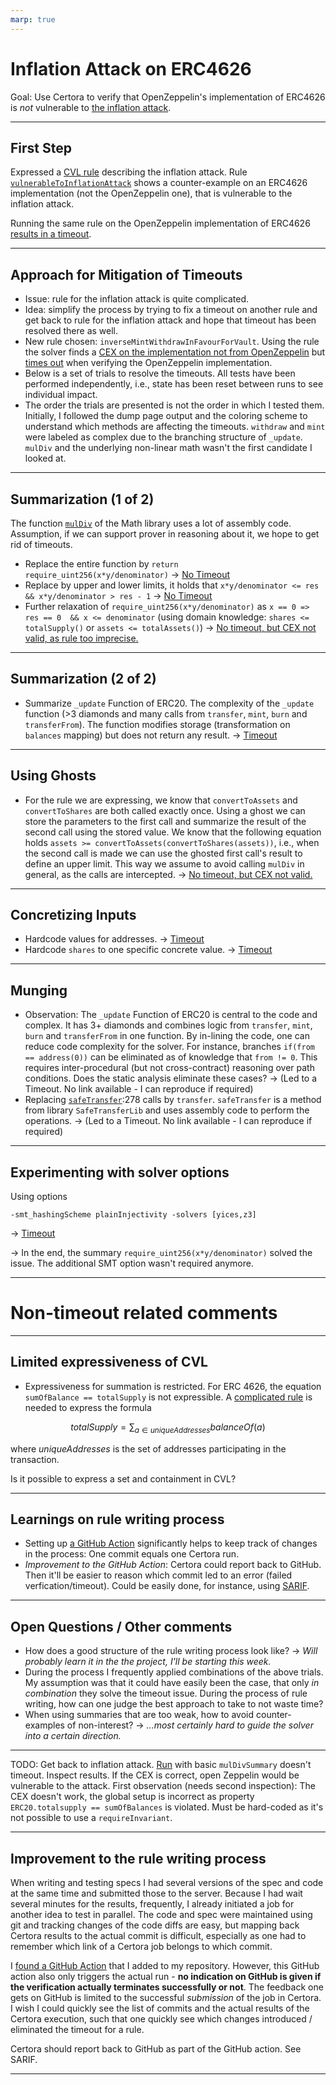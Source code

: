 ```yaml
---
marp: true
---
```


# Inflation Attack on ERC4626 

Goal: Use Certora to verify that OpenZeppelin's implementation of ERC4626 is _not_ vulnerable to [the inflation attack](https://tienshaoku.medium.com/eip-4626-inflation-sandwich-attack-deep-dive-and-how-to-solve-it-9e3e320cc3f1). 

---

## First Step

Expressed a [CVL rule](https://github.com/johspaeth/tutorials-code/blob/johannes/openzeppelin/lesson4_reading/erc4626/src/certora/specs/ERC4626-InflationAttack.spec) describing the inflation attack. Rule [`vulnerableToInflationAttack`](https://prover.certora.com/output/53900/0bf85896db274ffaa69423bb9aee18a3?anonymousKey=0c379fab28b2c842757f5dc9ea0d80e8fe524fe0) shows a counter-example on an ERC4626 implementation (not the OpenZeppelin one), that is vulnerable to the inflation attack. 

Running the same rule on the OpenZeppelin implementation of ERC4626 [results in a timeout](https://prover.certora.com/output/53900/e5626ff6be1c42a6be6e3165b9e019b0?anonymousKey=5de6d6561925486182b6676849f546d19b180a4c).

---

## Approach for Mitigation of Timeouts
* Issue: rule for the inflation attack is quite complicated.
* Idea: simplify the process by trying to fix a timeout on another rule and get back to rule for the inflation attack and hope that timeout has been resolved there as well.
* New rule chosen: `inverseMintWithdrawInFavourForVault`. Using the rule the solver finds a [CEX on the implementation not from OpenZeppelin](https://prover.certora.com/output/53900/644362c3b13b40ac9a2591261f47da73?anonymousKey=fc4c4d05380fd0a603b52841daff53be4bc1e96d) but [times out](https://prover.certora.com/output/53900/8490846494044992848c1133995bea66?anonymousKey=8f65f17f2f781c8c705b3ba03041848b600e7213) when verifying the OpenZeppelin implementation. 
* Below is a set of trials to resolve the timeouts. All tests have been performed independently, i.e., state has been reset between runs to see individual impact. 
* The order the trials are presented is not the order in which I tested them. Initially, I followed the dump page output and the coloring scheme to understand which methods are affecting the timeouts. `withdraw` and `mint` were labeled as complex due to the branching structure of `_update`. `mulDiv` and the underlying non-linear math wasn't the first candidate I looked at. 

---
## Summarization (1 of 2)

The function [`mulDiv`](https://github.com/johspaeth/tutorials-code/blob/johannes/openzeppelin/lesson4_reading/erc4626/src/openzeppelin-9ef69c0/contracts/utils/math/Math.sol#L122) of the Math library uses a lot of assembly code. Assumption, if we can support prover in reasoning about it, we hope to get rid of timeouts. 

* Replace the entire function by `return require_uint256(x*y/denominator)` &rarr; [No Timeout](https://prover.certora.com/output/53900/d27c1b91c1124a2a94ab218a786ad663?anonymousKey=1025554e844dde70385a9e77e4e01e32747d69a6)
* Replace by upper and lower limits, it holds that `x*y/denominator <= res && x*y/denominator > res - 1` &rarr;  [No Timeout](https://prover.certora.com/output/53900/8532175924fa45ebbf0ffc5169be33a4?anonymousKey=e978c048cb901d0580f456f6f94b118cb911147f)
* Further relaxation of `require_uint256(x*y/denominator)` as `x == 0 => res == 0  && x <= denominator` (using domain knowledge: `shares <= totalSupply()` or `assets <= totalAssets()`) &rarr; [No timeout, but CEX not valid, as rule too imprecise.](https://prover.certora.com/output/53900/7ea1e2d3e730424a86039175967d109e?anonymousKey=c3be7ae883f01a12845d619da481e7364e6839d2)


---
## Summarization (2 of 2)

* Summarize `_update` Function of ERC20. The complexity of the `_update` function (>3 diamonds and many calls from `transfer`, `mint`, `burn` and `transferFrom`). The function modifies storage (transformation on `balances` mapping) but does not return any result. &rarr; [Timeout](https://prover.certora.com/output/53900/ccba8ccd72d948398b664653026b6506?anonymousKey=2be223f7795547c09daf65b18afbba1af022a225)

---
## Using Ghosts

* For the rule we are expressing, we know that `convertToAssets` and `convertToShares` are both called exactly once. Using a ghost we can store the parameters to the first call and summarize the result of the second call using the stored value. We know that the following equation holds `assets >= convertToAssets(convertToShares(assets))`, i.e., when the second call is made we can use the ghosted first call's result to define an upper limit. This way we assume to avoid calling `mulDiv` in general, as the calls are intercepted. &rarr; [No timeout, but CEX not valid.](https://prover.certora.com/output/53900/9061f8f699f44f25ba82e107700c53f3?anonymousKey=6a49b2d92ba1e5aae72963fb12c768aa4d468479)

---
## Concretizing Inputs

* Hardcode values for addresses. &rarr; [Timeout](https://prover.certora.com/output/53900/9a658882ff0546ada41483dddad87e43?anonymousKey=2df94692716083070411c00b761f4b96ca7d3bbd)
* Hardcode `shares` to one specific concrete value. &rarr;  [Timeout](https://prover.certora.com/output/53900/be834272042a486bb1af4920959b972d?anonymousKey=4f24aaefdae632cdb09d3879ff8fe0fbc338025e)

---
## Munging


* Observation: The `_update` Function of ERC20 is central to the code and complex. It has 3+ diamonds and combines logic from `transfer`, `mint`, `burn` and `transferFrom` in one function. By in-lining the code, one can reduce code complexity for the solver. For instance, branches `if(from == address(0))` can be eliminated as of knowledge that `from != 0`. This requires inter-procedural (but not cross-contract) reasoning over path conditions. Does the static analysis eliminate these cases? &rarr; (Led to a Timeout. No link available - I can reproduce if required)
* Replacing [`safeTransfer`](src/openzeppelin-9ef69c0/contracts/token/ERC20/extensions/ERC4626.sol):278 calls by `transfer`. `safeTransfer` is a method from library `SafeTransferLib` and uses assembly code to perform the operations. &rarr; (Led to a Timeout. No link available - I can reproduce if required)

---

## Experimenting with solver options

Using options
```
-smt_hashingScheme plainInjectivity -solvers [yices,z3]
```

&rarr; [Timeout](https://prover.certora.com/output/53900/a7adb6e2c62846789c830f76b8765785?anonymousKey=58dca0bb32f089ee2b4cc23abf115c48d2d63d8c)

&rarr; In the end, the summary `require_uint256(x*y/denominator)` solved the issue. The additional SMT option wasn't required anymore. 

---

# Non-timeout related comments

---

## Limited expressiveness of CVL

* Expressiveness for summation is restricted. For ERC 4626, the equation `sumOfBalance == totalSupply` is not expressible. A [complicated rule](https://github.com/johspaeth/tutorials-code/blob/johannes/openzeppelin/lesson4_reading/erc4626/src/certora/specs-openzeppelin/ERC4626-RoundingProps.spec#L61) is needed to express the formula

$$
totalSupply = \sum_{a \in uniqueAddresses} balanceOf(a)
$$

where $uniqueAddresses$ is the set of addresses participating in the transaction.

Is it possible to express a set and containment in CVL? 

---

## Learnings on rule writing process

* Setting up [a GitHub Action](https://github.com/Certora/CertoraInit/blob/master/.github/workflows/certora.yml) significantly helps to keep track of changes in the process: One commit equals one Certora run.
* _Improvement to the GitHub Action_: Certora could report back to GitHub. Then it'll be easier to reason which commit led to an error (failed verfication/timeout). Could be easily done, for instance, using [SARIF](https://sarifweb.azurewebsites.net/). 


---

## Open Questions / Other comments
* How does a good structure of the rule writing process look like? 
&rarr; _Will probably learn it in the the project, I'll be starting this week._
* During the process I frequently applied combinations of the above trials. My assumption was that it could have easily been the case, that only _in combination_ they solve the timeout issue. During the process of rule writing, how can one judge the best approach to take to not waste time? 
* When using summaries that are too weak, how to avoid counter-examples of non-interest? &rarr; _...most certainly hard to guide the solver into a certain direction._

---


TODO: Get back to inflation attack. [Run](https://prover.certora.com/output/53900/9c2969d79a5a4873988750f7625e9e66?anonymousKey=be24280a64b9a374ea1d76a8b4f38b52169d24e6) with basic `mulDivSummary` doesn't timeout. Inspect results. If the CEX is correct, open Zeppelin would be vulnerable to the attack.
First observation (needs second inspection): The CEX doesn't work, the global setup is incorrect as property `ERC20.totalsupply == sumOfBalances` is violated. Must be hard-coded as it's not possible to use a `requireInvariant`. 

----
## Improvement to the rule writing process
When writing and testing specs I had several versions of the spec and code at the same time and submitted those to the server. Because I had wait several minutes for the results, frequently, I  already initiated a job for another idea to test in parallel. The code and spec were maintained using git and tracking changes of the code diffs are easy, but mapping back Certora results to the actual commit is difficult, especially as one had to remember which link of a Certora job belongs to which commit. 

I [found a GitHub Action](https://github.com/Certora/CertoraInit/blob/master/.github/workflows/certora.yml) that I added to my repository. However, this GitHub action also only triggers the actual run - **no indication on GitHub is given if the verification actually terminates successfully or not**. The feedback one gets on GitHub is limited to the successful _submission_ of the job in Certora. I wish I could quickly see the list of commits and the actual results of the Certora execution, such that one quickly see which changes introduced / eliminated the timeout for a rule.  

Certora should report back to GitHub as part of the GitHub action. See SARIF. 

---
